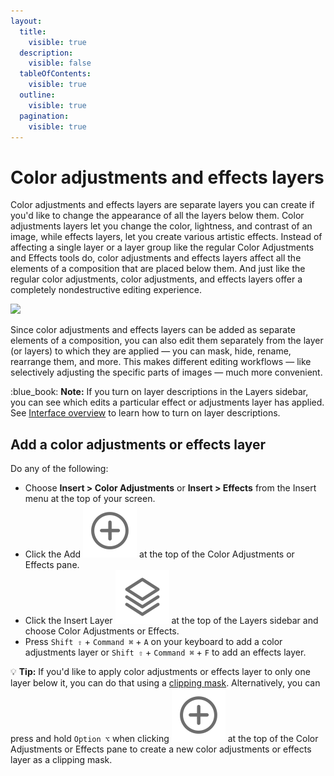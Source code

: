 ```yaml
---
layout:
  title:
    visible: true
  description:
    visible: false
  tableOfContents:
    visible: true
  outline:
    visible: true
  pagination:
    visible: true
---
```


# Color adjustments and effects layers

Color adjustments and effects layers are separate layers you can create if you'd like to change the appearance of all the layers below them. Color adjustments layers let you change the color, lightness, and contrast of an image, while effects layers, let you create various artistic effects. Instead of affecting a single layer or a layer group like the regular Color Adjustments and Effects tools do, color adjustments and effects layers affect all the elements of a composition that are placed below them. And just like the regular color adjustments, color adjustments, and effects layers offer a completely nondestructive editing experience.

![](../.gitbook/assets/Pixelmator-Pro\_Color-adjustments-and-effects-layers.png)

Since color adjustments and effects layers can be added as separate elements of a composition, you can also edit them separately from the layer (or layers) to which they are applied — you can mask, hide, rename, rearrange them, and more. This makes different editing workflows — like selectively adjusting the specific parts of images — much more convenient.

:blue\_book: **Note:** If you turn on layer descriptions in the Layers sidebar, you can see which edits a particular effect or adjustments layer has applied. See [Interface overview](../pixelmator-pro-basics/interface-overview.md) to learn how to turn on layer descriptions.

## Add a color adjustments or effects layer

Do any of the following:

* Choose **Insert > Color Adjustments** or **Insert > Effects** from the Insert menu at the top of your screen.
* Click the Add <img src="../.gitbook/assets/Add.png" alt="" data-size="line"> at the top of the Color Adjustments or Effects pane.
* Click the Insert Layer <img src="../.gitbook/assets/Layer.png" alt="" data-size="line"> at the top of the Layers sidebar and choose Color Adjustments or Effects.
* Press `Shift ⇧` + `Command ⌘` + `A` on your keyboard to add a color adjustments layer or `Shift ⇧` + `Command ⌘` + `F` to add an effects layer.

:bulb: **Tip:** If you'd like to apply color adjustments or effects layer to only one layer below it, you can do that using a [clipping mask](../add-masks/use-clipping-masks.md). Alternatively, you can press and hold `Option ⌥` when clicking <img src="../.gitbook/assets/Add.png" alt="" data-size="line"> at the top of the Color Adjustments or Effects pane to create a new color adjustments or effects layer as a clipping mask.
